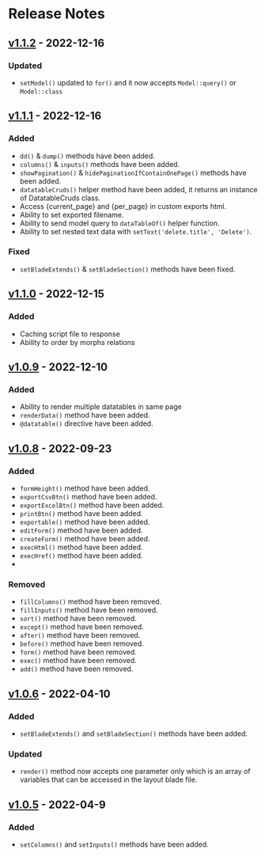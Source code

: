 # Release Notes
## [v1.1.2](https://github.com/404Exist/datatable-cruds/compare/v1.1.1...v1.1.2) - 2022-12-16

### Updated
- `setModel()` updated to `for()` and it now accepts `Model::query()` or `Model::class`
## [v1.1.1](https://github.com/404Exist/datatable-cruds/compare/v1.1.0...v1.1.1) - 2022-12-16

### Added

- `dd()` & `dump()` methods have been added.
- `columns()` & `inputs()` methods have been added.
- `showPagination()` & `hidePaginationIfContainOnePage()` methods have been added.
- `datatableCruds()` helper method have been added, it returns an instance of DatatableCruds class.
- Access {current_page} and {per_page} in custom exports html.
- Ability to set exported filename.
- Ability to send model query to `dataTableOf()` helper function.
- Ability to set nested text data with `setText('delete.title', 'Delete')`.
### Fixed
- `setBladeExtends()` & `setBladeSection()` methods have been fixed.
## [v1.1.0](https://github.com/404Exist/datatable-cruds/compare/v1.0.9...v1.1.0) - 2022-12-15

### Added

- Caching script file to response
- Ability to order by morphs relations
## [v1.0.9](https://github.com/404Exist/datatable-cruds/compare/v1.0.8...v1.0.9) - 2022-12-10

### Added

- Ability to render multiple datatables in same page
- `renderData()` method have been added.
- `@datatable()` directive have been added.

## [v1.0.8](https://github.com/404Exist/datatable-cruds/compare/v1.0.7...v1.0.8) - 2022-09-23

### Added

- `formHeight()` method have been added.
- `exportCsvBtn()` method have been added.
- `exportExcelBtn()` method have been added.
- `printBtn()` method have been added.
- `exportable()` method have been added.
- `editForm()` method have been added.
- `createForm()` method have been added.
- `execHtml()` method have been added.
- `execHref()` method have been added.
- 



### Removed
- `fillColumns()` method have been removed.
- `fillInputs()` method have been removed.
- `sort()` method have been removed.
- `except()` method have been removed.
- `after()` method have been removed.
- `before()` method have been removed.
- `form()` method have been removed.
- `exec()` method have been removed.
- `add()` method have been removed.


## [v1.0.6](https://github.com/404Exist/datatable-cruds/compare/v1.0.5...v1.0.6) - 2022-04-10

### Added
- `setBladeExtends()` and `setBladeSection()` methods have been added.
### Updated
- `render()` method now accepts one parameter only which is an array of variables that can be accessed in the layout blade file.
## [v1.0.5](https://github.com/404Exist/datatable-cruds/compare/v1.0.3...v1.0.5) - 2022-04-9

### Added

- `setColumns()` and `setInputs()` methods have been added.

